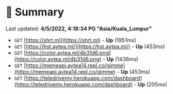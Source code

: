 # 📖 Summary
Last updated: **4/5/2022, 4:18:34 PG "Asia/Kuala_Lumpur"**

- `GET` [https://shrt.ml](https://shrt.ml) - **Up** (1951ms)
- `GET` [https://hst.aytea.ml/](https://hst.aytea.ml/) - **Up** (453ms)
- `GET` [https://color.aytea.ml/4b31d6.png](https://color.aytea.ml/4b31d6.png) - **Up** (1436ms)
- `GET` [https://memeapi.aytea14.repl.co/gimme](https://memeapi.aytea14.repl.co/gimme) - **Up** (453ms)
- `GET` [https://teledrivemy.herokuapp.com/dashboard](https://teledrivemy.herokuapp.com/dashboard) - **Up** (205ms)
